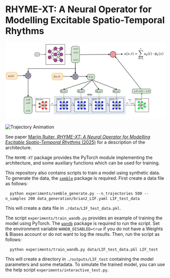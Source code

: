# RHYME-XT: A Neural Operator for Modelling Excitable Spatio-Temporal Rhythms

![Visualization of the architecture](assets/Architecture.png)

![Trajectory Animation](assets/trajectory.gif)

See paper [Marijn Ruiter, _RHYME-XT: A Neural Operator for Modelling Excitable Spatio-Temporal Rhythms_ (2025)](-) for a description of the architecture.

The `RHYME-XT` package provides the PyTorch module implementing the architecture,
and some auxiliary functions which can be used for training.

This repository also contains scripts to train a model using synthetic data.
To generate the data, the [`semble`](https://github.com/Marijn-dev/RHYME-XT/tree/master/semble) package is required.
First create a data file as follows:

```shell
  python experiments/semble_generate.py --n_trajectories 500 --n_samples 200 data_generation/brian2_LIF.yaml LIF_test_data
```

This will create a data file in `./data/LIF_test_data.pkl`.

The script `experiments/train_wandb.py` provides an example of training the model using PyTorch.
The [`wandb`](https://pypi.org/project/wandb/) package is required to run the script.
Set the environment variable `WANDB_DISABLED=true` if you do not have a Weights & Biases account or do not want to log the results.
Then, run the script as follows:

```shell
  python experiments/train_wandb.py data/LIF_test_data.pkl LIF_test
```

This will create a directory in `./outputs/LIF_test` containing the model parameters and some metadata.
To simulate the trained model, you can use the help script `experiments/interactive_test.py`.
